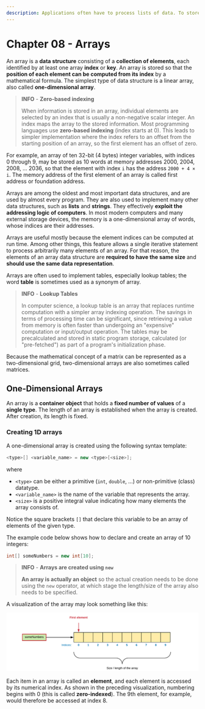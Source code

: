 ```yaml
---
description: Applications often have to process lists of data. To store this information arrays are a basic necessity.
---
```


# Chapter 08 - Arrays

An array is a **data structure** consisting of a **collection of elements**, each identified by at least one array **index** or **key**. An array is stored so that the **position of each element can be computed from its index** by a mathematical formula. The simplest type of data structure is a linear array, also called **one-dimensional array**.

> **INFO** - **Zero-based indexing**
>
> When information is stored in an array, individual elements are selected by an index that is usually a non-negative scalar integer. An index maps the array to the stored information. Most programming languages use **zero-based indexing** (index starts at 0). This leads to simpler implementation where the index refers to an offset from the starting position of an array, so the first element has an offset of zero.

For example, an array of ten 32-bit (4 bytes) integer variables, with indices 0 through 9, may be stored as 10 words at memory addresses 2000, 2004, 2008, ... 2036, so that the element with index `i` has the address `2000 + 4 × i`. The memory address of the first element of an array is called first address or foundation address.

Arrays are among the oldest and most important data structures, and are used by almost every program. They are also used to implement many other data structures, such as **lists** and **strings**. They effectively **exploit the addressing logic of computers**. In most modern computers and many external storage devices, the memory is a one-dimensional array of words, whose indices are their addresses.

Arrays are useful mostly because the element indices can be computed at run time. Among other things, this feature allows a single iterative statement to process arbitrarily many elements of an array. For that reason, the elements of an array data structure are **required to have the same size** and **should use the same data representation**.

Arrays are often used to implement tables, especially lookup tables; the word **table** is sometimes used as a synonym of array.

> **INFO** - **Lookup Tables**
>
> In computer science, a lookup table is an array that replaces runtime computation with a simpler array indexing operation. The savings in terms of processing time can be significant, since retrieving a value from memory is often faster than undergoing an "expensive" computation or input/output operation. The tables may be precalculated and stored in static program storage, calculated (or "pre-fetched") as part of a program's initialization phase.

Because the mathematical concept of a matrix can be represented as a two-dimensional grid, two-dimensional arrays are also sometimes called matrices.

## One-Dimensional Arrays

An array is a **container object** that holds a **fixed number of values** of a **single type**. The length of an array is established when the array is created. After creation, its length is fixed.

### Creating 1D arrays

A one-dimensional array is created using the following syntax template:

```java
<type>[] <variable_name> = new <type>[<size>];
```

where

* `<type>` can be either a primitive (`int`, `double`, ...) or non-primitive (class) datatype.
* `<variable_name>` is the name of the variable that represents the array.
* `<size>` is a positive integral value indicating how many elements the array consists of.

Notice the square brackets `[]` that declare this variable to be an array of elements of the given type.

The example code below shows how to declare and create an array of 10 integers:

```java
int[] someNumbers = new int[10];
```

> **INFO** - **Arrays are created using `new`**
>
> **An array is actually an object** so the actual creation needs to be done using the `new` operator, at which stage the length/size of the array also needs to be specified.

A visualization of the array may look something like this:

![An array of 10 integers](img/array_of_ten_integers.png)

Each item in an array is called an **element**, and each element is accessed by its numerical index. As shown in the preceding visualization, numbering begins with 0 (this is called **zero-indexed**). The 9th element, for example, would therefore be accessed at index 8.